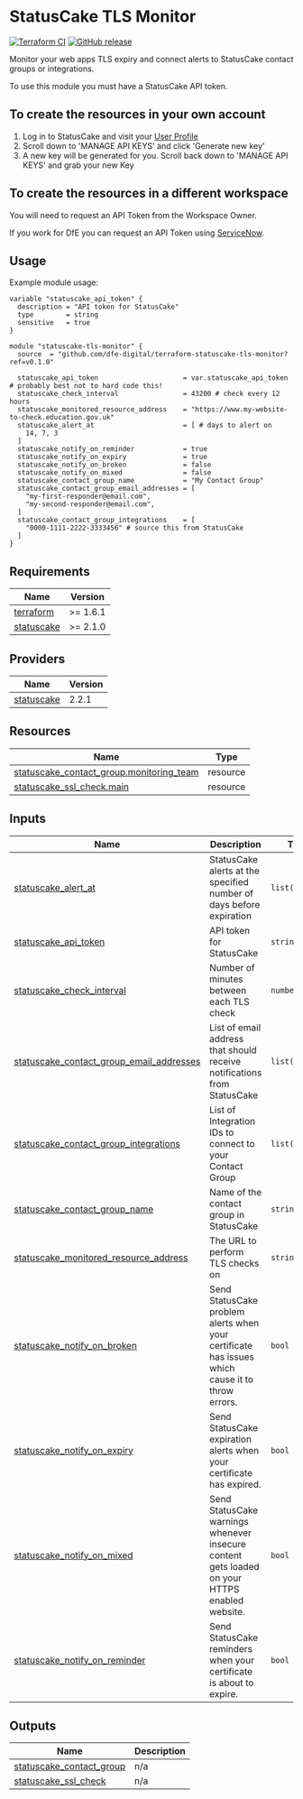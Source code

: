 # StatusCake TLS Monitor

[![Terraform CI](https://github.com/DFE-Digital/terraform-statuscake-tls-monitor/actions/workflows/continuous-integration-terraform.yml/badge.svg?branch=main)](https://github.com/DFE-Digital/terraform-statuscake-tls-monitor/actions/workflows/continuous-integration-terraform.yml?branch=main)
[![GitHub release](https://github.com/DFE-Digital/terraform-statuscake-tls-monitor/releases)](https://github.com/DFE-Digital/terraform-statuscake-tls-monitor/releases)

Monitor your web apps TLS expiry and connect alerts to StatusCake contact groups or integrations.

To use this module you must have a StatusCake API token.

## To create the resources in your own account
1) Log in to StatusCake and visit your [User Profile](https://app.statuscake.com/User.php)
2) Scroll down to 'MANAGE API KEYS' and click 'Generate new key'
3) A new key will be generated for you. Scroll back down to 'MANAGE API KEYS' and grab your new Key

## To create the resources in a different workspace
You will need to request an API Token from the Workspace Owner.

If you work for DfE you can request an API Token using [ServiceNow](https://dfe.service-now.com/serviceportal?id=sc_cat_item&sys_id=e7a004df1b399c502fe864606e4bcb21&referrer=recent_items).

## Usage

Example module usage:

```hcl
variable "statuscake_api_token" {
  description = "API token for StatusCake"
  type        = string
  sensitive   = true
}

module "statuscake-tls-monitor" {
  source  = "github.com/dfe-digital/terraform-statuscake-tls-monitor?ref=v0.1.0"

  statuscake_api_token                     = var.statuscake_api_token # probably best not to hard code this!
  statuscake_check_interval                = 43200 # check every 12 hours
  statuscake_monitored_resource_address    = "https://www.my-website-to-check.education.gov.uk"
  statuscake_alert_at                      = [ # days to alert on
    14, 7, 3
  ]
  statuscake_notify_on_reminder            = true
  statuscake_notify_on_expiry              = true
  statuscake_notify_on_broken              = false
  statuscake_notify_on_mixed               = false
  statuscake_contact_group_name            = "My Contact Group"
  statuscake_contact_group_email_addresses = [
    "my-first-responder@email.com",
    "my-second-responder@email.com",
  ]
  statuscake_contact_group_integrations    = [
    "0000-1111-2222-3333456" # source this from StatusCake
  ]
}
```

<!-- BEGIN_TF_DOCS -->
## Requirements

| Name | Version |
|------|---------|
| <a name="requirement_terraform"></a> [terraform](#requirement\_terraform) | >= 1.6.1 |
| <a name="requirement_statuscake"></a> [statuscake](#requirement\_statuscake) | >= 2.1.0 |

## Providers

| Name | Version |
|------|---------|
| <a name="provider_statuscake"></a> [statuscake](#provider\_statuscake) | 2.2.1 |

## Resources

| Name | Type |
|------|------|
| [statuscake_contact_group.monitoring_team](https://registry.terraform.io/providers/StatusCakeDev/statuscake/latest/docs/resources/contact_group) | resource |
| [statuscake_ssl_check.main](https://registry.terraform.io/providers/StatusCakeDev/statuscake/latest/docs/resources/ssl_check) | resource |

## Inputs

| Name | Description | Type | Default | Required |
|------|-------------|------|---------|:--------:|
| <a name="input_statuscake_alert_at"></a> [statuscake\_alert\_at](#input\_statuscake\_alert\_at) | StatusCake alerts at the specified number of days before expiration | `list(number)` | `[]` | no |
| <a name="input_statuscake_api_token"></a> [statuscake\_api\_token](#input\_statuscake\_api\_token) | API token for StatusCake | `string` | n/a | yes |
| <a name="input_statuscake_check_interval"></a> [statuscake\_check\_interval](#input\_statuscake\_check\_interval) | Number of minutes between each TLS check | `number` | `86400` | no |
| <a name="input_statuscake_contact_group_email_addresses"></a> [statuscake\_contact\_group\_email\_addresses](#input\_statuscake\_contact\_group\_email\_addresses) | List of email address that should receive notifications from StatusCake | `list(string)` | `[]` | no |
| <a name="input_statuscake_contact_group_integrations"></a> [statuscake\_contact\_group\_integrations](#input\_statuscake\_contact\_group\_integrations) | List of Integration IDs to connect to your Contact Group | `list(string)` | `[]` | no |
| <a name="input_statuscake_contact_group_name"></a> [statuscake\_contact\_group\_name](#input\_statuscake\_contact\_group\_name) | Name of the contact group in StatusCake | `string` | `""` | no |
| <a name="input_statuscake_monitored_resource_address"></a> [statuscake\_monitored\_resource\_address](#input\_statuscake\_monitored\_resource\_address) | The URL to perform TLS checks on | `string` | n/a | yes |
| <a name="input_statuscake_notify_on_broken"></a> [statuscake\_notify\_on\_broken](#input\_statuscake\_notify\_on\_broken) | Send StatusCake problem alerts when your certificate has issues which cause it to throw errors. | `bool` | `false` | no |
| <a name="input_statuscake_notify_on_expiry"></a> [statuscake\_notify\_on\_expiry](#input\_statuscake\_notify\_on\_expiry) | Send StatusCake expiration alerts when your certificate has expired. | `bool` | `true` | no |
| <a name="input_statuscake_notify_on_mixed"></a> [statuscake\_notify\_on\_mixed](#input\_statuscake\_notify\_on\_mixed) | Send StatusCake warnings whenever insecure content gets loaded on your HTTPS enabled website. | `bool` | `false` | no |
| <a name="input_statuscake_notify_on_reminder"></a> [statuscake\_notify\_on\_reminder](#input\_statuscake\_notify\_on\_reminder) | Send StatusCake reminders when your certificate is about to expire. | `bool` | `true` | no |

## Outputs

| Name | Description |
|------|-------------|
| <a name="output_statuscake_contact_group"></a> [statuscake\_contact\_group](#output\_statuscake\_contact\_group) | n/a |
| <a name="output_statuscake_ssl_check"></a> [statuscake\_ssl\_check](#output\_statuscake\_ssl\_check) | n/a |
<!-- END_TF_DOCS -->
